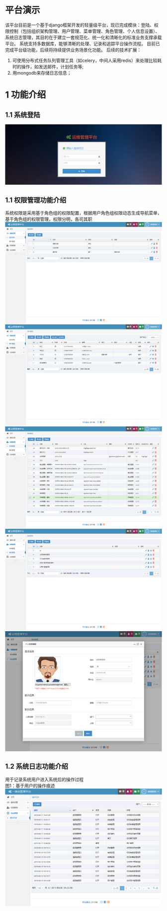 # 平台演示
该平台目前是一个基于django框架开发的轻量级平台，现已完成模块：登陆、权限控制（包括组织架构管理、用户管理、菜单管理、角色管理、个人信息设置）、系统日志管理，其目的在于建立一套规范化、统一化和清晰化的标准业务支撑承载平台。
系统支持多数据库，能够清晰的处理、记录和追踪平台操作流程。
目前已完成平台级功能，后续将持续提供业务场景化功能。
后续的技术扩展：
1. 可使用分布式任务队列管理工具（如celery，中间人采用redis）来处理比较耗时的操作，如发送邮件，计划任务等;
2. 用mongodb来存储日志信息；

# 1 功能介绍
## 1.1 系统登陆
![image](https://github.com/hapjackye/platformshow/blob/master/Image/001.png)<br>
## 1.1 权限管理功能介绍
系统权限是采用基于角色组的权限配置，根据用户角色组权限动态生成导航菜单，基于角色组的权限管理，权限分明，各司其职<br>
![image](https://github.com/hapjackye/platformshow/blob/master/Image/002.png)<br>
![image](https://github.com/hapjackye/platformshow/blob/master/Image/003.png)<br>
![image](https://github.com/hapjackye/platformshow/blob/master/Image/004.png)<br>
![image](https://github.com/hapjackye/platformshow/blob/master/Image/005.png)<br>
![image](https://github.com/hapjackye/platformshow/blob/master/Image/006.png)<br>
## 1.2 系统日志功能介绍
用于记录系统用户进入系统后的操作过程<br>
图1：基于用户的操作痕迹<br>
![image](https://github.com/hapjackye/platformshow/blob/master/Image/007.png)<br>
